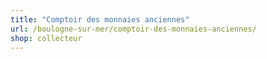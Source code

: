```yaml
---
title: "Comptoir des monnaies anciennes"
url: /boulogne-sur-mer/comptoir-des-monnaies-anciennes/
shop: collecteur
---
```

